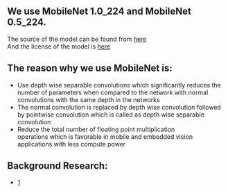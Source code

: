 ## We use MobileNet 1.0_224 and MobileNet 0.5_224.  
The source of the model can be found from [here](https://github.com/googlecodelabs/tensorflow-for-poets-2)  
And the license of the model is [here](https://github.com/googlecodelabs/tensorflow-for-poets-2/blob/master/LICENSE)  
## The reason why we use MobileNet is:
* Use depth wise separable convolutions which significantly reduces the number of parameters when compared to the network with normal convolutions with the same depth in the networks
* The normal convolution is replaced by depth wise convolution followed by pointwise convolution which is called as depth wise separable convolution
* Reduce the total number of floating point multiplication operations which is favorable in mobile and embedded vision applications with less compute power
## Background Research:
* [1](https://medium.com/@yu4u/why-mobilenet-and-its-variants-e-g-shufflenet-are-fast-1c7048b9618d)
